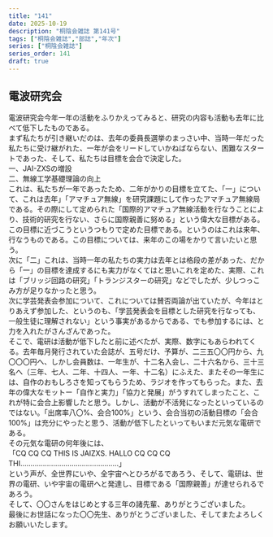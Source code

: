```yaml
---
title: "141"
date: 2025-10-19
description: "桐陰会雑誌 第141号"
tags: ["桐陰会雑誌","部誌","年次"]
series: ["桐陰会雑誌"]
series_order: 141
draft: true
---
```


## 電波研究会

電波研究会今年一年の活動をふりかえってみると、研究の内容も活動も去年に比べて低下したものである。  
まず私たちが引き継いだのは、去年の委員長選挙のまっさい中、当時一年だった私たちに受け継がれた、一年が会をリードしていかねばならない、困難なスタートであった、そして、私たちは目標を会合で決定した。  
一、JAI-ZXSの増設  
二、無線工学基礎理論の向上  
これは、私たちが一年であったため、二年がかりの目標を立てた、「一」について、これは去年」「アマチュア無線」を研究課題にして作ったアマチュア無線局である。その際にして定められた「国際的アマチュア無線活動を行なうことにより、技術的研究を行ない、さらに国際親善に努める」という偉大な目標がある。この目標に近づこうというつもりで定めた目標である。というのはこれは来年、行なうものである。この目標については、来年のこの場をかりて言いたいと思う。  
次に「二」これは、当時一年の私たちの実力は去年とは格段の差があった、だから「一」の目標を達成するにも実力がなくてはと思いこれを定めた、実際、これは「ブリッジ回路の研究」「トランジスターの研究」などでしたが、少しつっこみ方が足りなかったと思う。  
次に学芸発表会参加について、これについては賛否両論が出ていたが、今年はとりあえず参加した、というのも、「学芸発表会を目標とした研究を行なっても、一般生徒に理解されない」という事実があるからである、でも参加するには、と力を入れたがさんざんであった。  
そこで、電研は活動が低下したと前に述べたが、実際、数字にもあらわれてくる。去年毎月発行されていた会誌<elektron>が、五号だけ、予算が、二三五〇〇円から、九〇〇〇円へ、しかし会員数は、一年生が、十二名入会し、二十六名から、三十三名へ（三年、七人、二年、十四人、一年、十二名）にふえた、またその一年生には、自作のおもしろさを知ってもらうため、ラジオを作ってもらった。また、去年の偉大なモットー「自作と実力」「協力と発展」がうすれてしまったこと、これが特に会合上影響したと思う。しかし、活動が不活発になったといっているのではない。「出席率八〇%、会合100%」という、会合当初の活動目標の「会合100%」は充分にやったと思う、活動が低下したといってもいまだ元気な電研である。  
その元気な電研の何年後には、  
「CQ CQ CQ THIS IS JAIZXS. HALLO CQ CQ CQ THI…………………………………………」  
という声が、全世界にいや、全宇宙へとひろがるであろう、そして、電研は、世界の電研、いや宇宙の電研へと発達し、目標である「国際親善」が達せられるであろう。  
そして、〇〇さんをはじめとする三年の諸先輩、ありがとうございました。  
最後にお世話になった〇〇先生、ありがとうございました、そしてまたよろしくお願いいたします。
